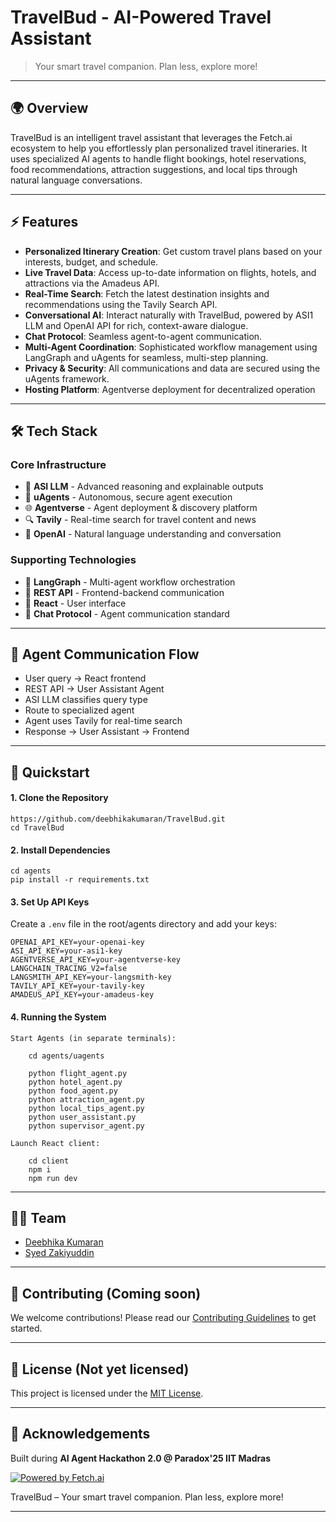 # TravelBud - AI-Powered Travel Assistant 

> Your smart travel companion. Plan less, explore more!

---

## 🌍 Overview

TravelBud is an intelligent travel assistant that leverages the Fetch.ai ecosystem to help you effortlessly plan personalized travel itineraries. It uses specialized AI agents to handle flight bookings, hotel reservations, food recommendations, attraction suggestions, and local tips through natural language conversations.

---

## ⚡ Features

- **Personalized Itinerary Creation**: Get custom travel plans based on your interests, budget, and schedule.
- **Live Travel Data**: Access up-to-date information on flights, hotels, and attractions via the Amadeus API.
- **Real-Time Search**: Fetch the latest destination insights and recommendations using the Tavily Search API.
- **Conversational AI**: Interact naturally with TravelBud, powered by ASI1 LLM and OpenAI API for rich, context-aware dialogue.
- **Chat Protocol**: Seamless agent-to-agent communication.
- **Multi-Agent Coordination**: Sophisticated workflow management using LangGraph and uAgents for seamless, multi-step planning.
- **Privacy & Security**: All communications and data are secured using the uAgents framework.
- **Hosting Platform**: Agentverse deployment for decentralized operation

---

## 🛠️ Tech Stack

### Core Infrastructure

- 🧠 **ASI LLM** - Advanced reasoning and explainable outputs
- 🤖 **uAgents** - Autonomous, secure agent execution
- 🌐 **Agentverse** - Agent deployment & discovery platform
- 🔍 **Tavily** - Real-time search for travel content and news
- 🧠 **OpenAI** - Natural language understanding and conversation

### Supporting Technologies

- 🐍 **LangGraph** - Multi-agent workflow orchestration 
- 📡 **REST API** - Frontend-backend communication
- 🎨 **React** - User interface
- 🔄 **Chat Protocol** - Agent communication standard

---

## 🔗 Agent Communication Flow

- User query → React frontend
- REST API → User Assistant Agent
- ASI LLM classifies query type
- Route to specialized agent
- Agent uses Tavily for real-time search
- Response → User Assistant → Frontend

---

## 🚀 Quickstart

#### 1. Clone the Repository

    https://github.com/deebhikakumaran/TravelBud.git
    cd TravelBud

#### 2. Install Dependencies

    cd agents
    pip install -r requirements.txt

#### 3. Set Up API Keys

Create a `.env` file in the root/agents directory and add your keys:

    OPENAI_API_KEY=your-openai-key
    ASI_API_KEY=your-asi1-key
    AGENTVERSE_API_KEY=your-agentverse-key
    LANGCHAIN_TRACING_V2=false  
    LANGSMITH_API_KEY=your-langsmith-key
    TAVILY_API_KEY=your-tavily-key
    AMADEUS_API_KEY=your-amadeus-key

#### 4. Running the System

    Start Agents (in separate terminals):

        cd agents/uagents

        python flight_agent.py
        python hotel_agent.py
        python food_agent.py
        python attraction_agent.py
        python local_tips_agent.py
        python user_assistant.py
        python supervisor_agent.py

    Launch React client:

        cd client
        npm i
        npm run dev

---

## 🧑‍💻 Team

- [Deebhika Kumaran](https://github.com/deebhikakumaran)
- [Syed Zakiyuddin](https://github.com/zakiy7)

---

## 🤝 Contributing (Coming soon)

We welcome contributions! Please read our [Contributing Guidelines](CONTRIBUTING.md) to get started.

---

## 📜 License (Not yet licensed)

This project is licensed under the [MIT License](LICENSE).

---

## 🙏 Acknowledgements

Built during **AI Agent Hackathon 2.0 @ Paradox'25 IIT Madras**

[![Powered by Fetch.ai](https://img.shields.io/badge/Powered%20by-Fetch.ai-000000?style=flat&logo=fetch.ai)](https://fetch.ai)

TravelBud – Your smart travel companion. Plan less, explore more!

---
